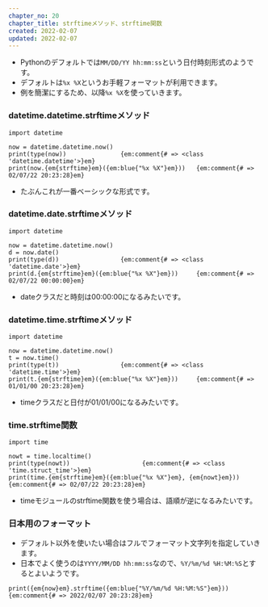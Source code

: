 ```yaml
---
chapter_no: 20
chapter_title: strftimeメソッド、strftime関数
created: 2022-02-07
updated: 2022-02-07
---
```

- Pythonのデフォルトでは`MM/DD/YY hh:mm:ss`という日付時刻形式のようです。
- デフォルトは`%x %X`というお手軽フォーマットが利用できます。
- 例を簡潔にするため、以降`%x %X`を使っていきます。

### datetime.datetime.strftimeメソッド
```
import datetime

now = datetime.datetime.now()
print(type(now))               {em:comment{# => <class 'datetime.datetime'>}em}
print(now.{em{strftime}em}({em:blue{"%x %X"}em}))   {em:comment{# => 02/07/22 20:23:28}em}
```
- たぶんこれが一番ベーシックな形式です。

### datetime.date.strftimeメソッド
```
import datetime

now = datetime.datetime.now()
d = now.date()
print(type(d))                 {em:comment{# => <class 'datetime.date'>}em}
print(d.{em{strftime}em}({em:blue{"%x %X"}em}))     {em:comment{# => 02/07/22 00:00:00}em}
```
- dateクラスだと時刻は00:00:00になるみたいです。

### datetime.time.strftimeメソッド
```
import datetime

now = datetime.datetime.now()
t = now.time()
print(type(t))                 {em:comment{# => <class 'datetime.time'>}em}
print(t.{em{strftime}em}({em:blue{"%x %X"}em}))     {em:comment{# => 01/01/00 20:23:28}em}
```
- timeクラスだと日付が01/01/00になるみたいです。

### time.strftime関数
```
import time

nowt = time.localtime()
print(type(nowt))                    {em:comment{# => <class 'time.struct_time'>}em}
print(time.{em{strftime}em}({em:blue{"%x %X"}em}, {em{nowt}em}))  {em:comment{# => 02/07/22 20:23:28}em}
```
- timeモジュールのstrftime関数を使う場合は、語順が逆になるみたいです。

### 日本用のフォーマット
- デフォルト以外を使いたい場合はフルでフォーマット文字列を指定していきます。
- 日本でよく使うのは`YYYY/MM/DD hh:mm:ss`なので、`%Y/%m/%d %H:%M:%S`とするとよいようです。
```
print({em{now}em}.strftime({em:blue{"%Y/%m/%d %H:%M:%S"}em}))  {em:comment{# => 2022/02/07 20:23:28}em}
```
